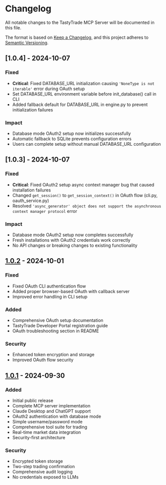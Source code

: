 # Changelog

All notable changes to the TastyTrade MCP Server will be documented in this file.

The format is based on [Keep a Changelog](https://keepachangelog.com/en/1.0.0/),
and this project adheres to [Semantic Versioning](https://semver.org/spec/v2.0.0.html).

## [1.0.4] - 2024-10-07

### Fixed
- **Critical**: Fixed DATABASE_URL initialization causing `'NoneType is not iterable'` error during OAuth setup
- Set DATABASE_URL environment variable before init_database() call in CLI
- Added fallback default for DATABASE_URL in engine.py to prevent initialization failures

### Impact
- Database mode OAuth2 setup now initializes successfully
- Automatic fallback to SQLite prevents configuration errors
- Users can complete setup without manual DATABASE_URL configuration

## [1.0.3] - 2024-10-07

### Fixed
- **Critical**: Fixed OAuth2 setup async context manager bug that caused installation failures
- Changed `get_session()` to `get_session_context()` in OAuth flow (cli.py, oauth_service.py)
- Resolved `'async_generator' object does not support the asynchronous context manager protocol` error

### Impact
- Database mode OAuth2 setup now completes successfully
- Fresh installations with OAuth2 credentials work correctly
- No API changes or breaking changes to existing functionality

## [1.0.2] - 2024-10-01

### Fixed
- Fixed OAuth CLI authentication flow
- Added proper browser-based OAuth with callback server
- Improved error handling in CLI setup

### Added
- Comprehensive OAuth setup documentation
- TastyTrade Developer Portal registration guide
- OAuth troubleshooting section in README

### Security
- Enhanced token encryption and storage
- Improved OAuth flow security

## [1.0.1] - 2024-09-30

### Added
- Initial public release
- Complete MCP server implementation
- Claude Desktop and ChatGPT support
- OAuth2 authentication with database mode
- Simple username/password mode
- Comprehensive tool suite for trading
- Real-time market data integration
- Security-first architecture

### Security
- Encrypted token storage
- Two-step trading confirmation
- Comprehensive audit logging
- No credentials exposed to LLMs

[1.0.2]: https://github.com/your-username/tastytrade-mcp-server/compare/v1.0.1...v1.0.2
[1.0.1]: https://github.com/your-username/tastytrade-mcp-server/releases/tag/v1.0.1
